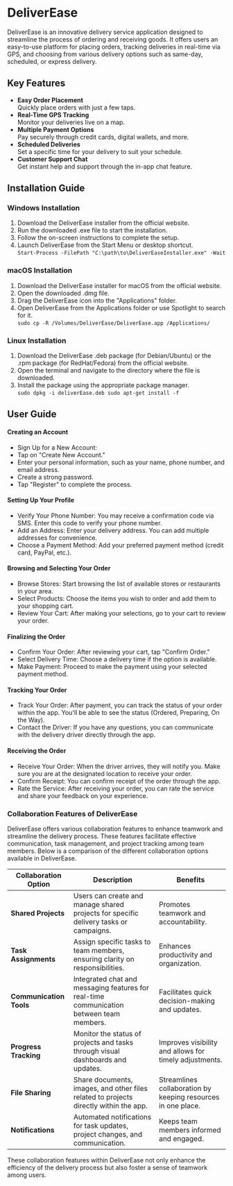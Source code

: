 # DeliverEase
DeliverEase is an innovative delivery service application designed to streamline the process of ordering and receiving goods. It offers users an easy-to-use platform for placing orders, tracking deliveries in real-time via GPS, and choosing from various delivery options such as same-day, scheduled, or express delivery.
## Key Features
- **Easy Order Placement**   
Quickly place orders with just a few taps.
- **Real-Time GPS Tracking**   
Monitor your deliveries live on a map.
- **Multiple Payment Options**   
Pay securely through credit cards, digital wallets, and more.
- **Scheduled Deliveries**   
Set a specific time for your delivery to suit your schedule.
- **Customer Support Chat**   
 Get instant help and support through the in-app chat feature.
## Installation Guide
### Windows Installation
1. Download the DeliverEase installer from the official website.
2. Run the downloaded .exe file to start the installation.
3. Follow the on-screen instructions to complete the setup.
4. Launch DeliverEase from the Start Menu or desktop shortcut.   
`Start-Process -FilePath "C:\path\to\DeliverEaseInstaller.exe" -Wait`
### macOS Installation
1. Download the DeliverEase installer for macOS from the official website.
2. Open the downloaded .dmg file.
3. Drag the DeliverEase icon into the "Applications" folder.
4. Open DeliverEase from the Applications folder or use Spotlight to search for it.   
`sudo cp -R /Volumes/DeliverEase/DeliverEase.app /Applications/`
### Linux Installation
1. Download the DeliverEase .deb package (for Debian/Ubuntu) or the .rpm package (for RedHat/Fedora) from the official website.
2. Open the terminal and navigate to the directory where the file is downloaded.
3. Install the package using the appropriate package manager.   
`sudo dpkg -i deliverEase.deb
sudo apt-get install -f`
## User Guide
#### Creating an Account
- Sign Up for a New Account:
- Tap on "Create New Account."
- Enter your personal information, such as your name, phone number, and email address.
- Create a strong password.
- Tap "Register" to complete the process.
#### Setting Up Your Profile
- Verify Your Phone Number: You may receive a confirmation code via SMS. Enter this code to verify your phone number.
- Add an Address: Enter your delivery address. You can add multiple addresses for convenience.
- Choose a Payment Method: Add your preferred payment method (credit card, PayPal, etc.).
#### Browsing and Selecting Your Order
- Browse Stores: Start browsing the list of available stores or restaurants in your area.
- Select Products: Choose the items you wish to order and add them to your shopping cart.
- Review Your Cart: After making your selections, go to your cart to review your order.
#### Finalizing the Order
- Confirm Your Order: After reviewing your cart, tap "Confirm Order."
- Select Delivery Time: Choose a delivery time if the option is available.
- Make Payment: Proceed to make the payment using your selected payment method.
#### Tracking Your Order
- Track Your Order: After payment, you can track the status of your order within the app. You'll be able to see the status (Ordered, Preparing, On the Way).
- Contact the Driver: If you have any questions, you can communicate with the delivery driver directly through the app.
#### Receiving the Order
- Receive Your Order: When the driver arrives, they will notify you. Make sure you are at the designated location to receive your order.
- Confirm Receipt: You can confirm receipt of the order through the app.
- Rate the Service: After receiving your order, you can rate the service and share your feedback on your experience.
### Collaboration Features of DeliverEase

DeliverEase offers various collaboration features to enhance teamwork and streamline the delivery process. These features facilitate effective communication, task management, and project tracking among team members. Below is a comparison of the different collaboration options available in DeliverEase.

| **Collaboration Option**  | **Description**                                      | **Benefits**                                   |
|---------------------------|------------------------------------------------------|------------------------------------------------|
| **Shared Projects**       | Users can create and manage shared projects for specific delivery tasks or campaigns. | Promotes teamwork and accountability.          |
| **Task Assignments**      | Assign specific tasks to team members, ensuring clarity on responsibilities. | Enhances productivity and organization.        |
| **Communication Tools**   | Integrated chat and messaging features for real-time communication between team members. | Facilitates quick decision-making and updates. |
| **Progress Tracking**     | Monitor the status of projects and tasks through visual dashboards and updates. | Improves visibility and allows for timely adjustments. |
| **File Sharing**          | Share documents, images, and other files related to projects directly within the app. | Streamlines collaboration by keeping resources in one place. |
| **Notifications**         | Automated notifications for task updates, project changes, and communication. | Keeps team members informed and engaged.      |

These collaboration features within DeliverEase not only enhance the efficiency of the delivery process but also foster a sense of teamwork among users.

